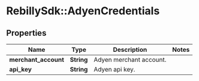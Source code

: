 # RebillySdk::AdyenCredentials

## Properties
Name | Type | Description | Notes
------------ | ------------- | ------------- | -------------
**merchant_account** | **String** | Adyen merchant account. | 
**api_key** | **String** | Adyen api key. | 

